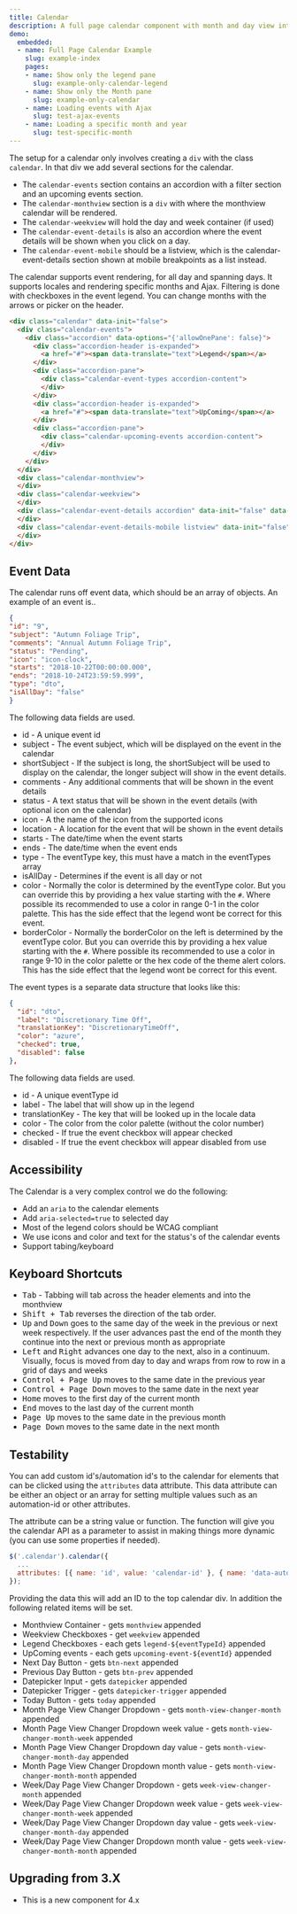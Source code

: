 ```yaml
---
title: Calendar
description: A full page calendar component with month and day view integration.
demo:
  embedded:
  - name: Full Page Calendar Example
    slug: example-index
    pages:
    - name: Show only the legend pane
      slug: example-only-calendar-legend
    - name: Show only the Month pane
      slug: example-only-calendar
    - name: Loading events with Ajax
      slug: test-ajax-events
    - name: Loading a specific month and year
      slug: test-specific-month
---
```


The setup for a calendar only involves creating a `div` with the class `calendar`. In that div we add several sections for the calendar.

- The `calendar-events` section contains an accordion with a filter section and an upcoming events section.
- The `calendar-monthview` section is a `div` with where the monthview calendar will be rendered.
- The `calendar-weekview` will hold the day and week container (if used)
- The `calendar-event-details` is also an accordion where the event details will be shown when you click on a day.
- The `calendar-event-mobile` should be a listview, which is the calendar-event-details section shown at mobile breakpoints as a list instead.

The calendar supports event rendering, for all day and spanning days. It supports locales and rendering specific months and Ajax. Filtering is done with checkboxes in the event legend. You can change months with the arrows or picker on the header.

```html
<div class="calendar" data-init="false">
  <div class="calendar-events">
    <div class="accordion" data-options="{'allowOnePane': false}">
      <div class="accordion-header is-expanded">
        <a href="#"><span data-translate="text">Legend</span></a>
      </div>
      <div class="accordion-pane">
        <div class="calendar-event-types accordion-content">
        </div>
      </div>
      <div class="accordion-header is-expanded">
        <a href="#"><span data-translate="text">UpComing</span></a>
      </div>
      <div class="accordion-pane">
        <div class="calendar-upcoming-events accordion-content">
        </div>
      </div>
    </div>
  </div>
  <div class="calendar-monthview">
  </div>
  <div class="calendar-weekview">
  </div>
  <div class="calendar-event-details accordion" data-init="false" data-options="{'allowOnePane': false}">
  </div>
  <div class="calendar-event-details-mobile listview" data-init="false">
  </div>
</div>
```

## Event Data

The calendar runs off event data, which should be an array of objects. An example of an event is..

```JSON
{
"id": "9",
"subject": "Autumn Foliage Trip",
"comments": "Annual Autumn Foliage Trip",
"status": "Pending",
"icon": "icon-clock",
"starts": "2018-10-22T00:00:00.000",
"ends": "2018-10-24T23:59:59.999",
"type": "dto",
"isAllDay": "false"
}
```

The following data fields are used.

- id - A unique event id
- subject - The event subject, which will be displayed on the event in the calendar
- shortSubject - If the subject is long, the shortSubject will be used to display on the calendar, the longer subject will show in the event details.
- comments - Any additional comments that will be shown in the event details
- status - A text status that will be shown in the event details (with optional icon on the calendar)
- icon - A the name of the icon from the supported icons
- location - A location for the event that will be shown in the event details
- starts - The date/time when the event starts
- ends - The date/time when the event ends
- type - The eventType key, this must have a match in the eventTypes array
- isAllDay - Determines if the event is all day or not
- color - Normally the color is determined by the eventType color. But you can override this by providing a hex value starting with the `#`. Where possible its recommended to use a color in range 0-1 in the color palette. This has the side effect that the legend wont be correct for this event.
- borderColor - Normally the borderColor on the left is determined by the eventType color. But you can override this by providing a hex value starting with the `#`. Where possible its recommended to use a color in range 9-10 in the color palette or the hex code of the theme alert colors. This has the side effect that the legend wont be correct for this event.

The event types is a separate data structure that looks like this:

```JSON
{
  "id": "dto",
  "label": "Discretionary Time Off",
  "translationKey": "DiscretionaryTimeOff",
  "color": "azure",
  "checked": true,
  "disabled": false
},
```

The following data fields are used.

- id - A unique eventType id
- label - The label that will show up in the legend
- translationKey - The key that will be looked up in the locale data
- color - The color from the color palette (without the color number)
- checked - If true the event checkbox will appear checked
- disabled - If true the event checkbox will appear disabled from use

## Accessibility

The Calendar is a very complex control we do the following:

- Add an `aria` to the calendar elements
- Add `aria-selected=true` to selected day
- Most of the legend colors should be WCAG compliant
- We use icons and color and text for the status's of the calendar events
- Support tabing/keyboard

## Keyboard Shortcuts

- <kbd>Tab</kbd> - Tabbing will tab across the header elements and into the monthview
- <kbd>Shift + Tab</kbd> reverses the direction of the tab order.
- <kbd>Up</kbd> and <kbd>Down</kbd> goes to the same day of the week in the previous or next week respectively. If the user advances past the end of the month they continue into the next or previous month as appropriate
- <kbd>Left</kbd> and <kbd>Right</kbd> advances one day to the next, also in a continuum. Visually, focus is moved from day to day and wraps from row to row in a grid of days and weeks
- <kbd>Control + Page Up</kbd> moves to the same date in the previous year
- <kbd>Control + Page Down</kbd> moves to the same date in the next year
- <kbd>Home</kbd> moves to the first day of the current month
- <kbd>End</kbd> moves to the last day of the current month
- <kbd>Page Up</kbd> moves to the same date in the previous month
- <kbd>Page Down</kbd> moves to the same date in the next month

## Testability

You can add custom id's/automation id's to the calendar for elements that can be clicked using the `attributes` data attribute. This data attribute can be either an object or an array for setting multiple values such as an automation-id or other attributes.

The attribute can be a string value or function. The function will give you the calendar API as a parameter to assist in making things more dynamic (you can use some properties if needed).

```js
$('.calendar').calendar({
  ...
  attributes: [{ name: 'id', value: 'calendar-id' }, { name: 'data-automation-id', value: 'calendar-automation-id' } ],
});
```

Providing the data this will add an ID to the top calendar div. In addition the following related items will be set.

- Monthview Container - gets `monthview` appended
- Weekview Checkboxes - get `weekview` appended
- Legend Checkboxes - each gets `legend-${eventTypeId}` appended
- UpComing events - each gets `upcoming-event-${eventId}` appended
- Next Day Button - gets `btn-next` appended
- Previous Day Button - gets `btn-prev` appended
- Datepicker Input - gets `datepicker` appended
- Datepicker Trigger - gets `datepicker-trigger` appended
- Today Button - gets `today` appended
- Month Page View Changer Dropdown - gets `month-view-changer-month` appended
- Month Page View Changer Dropdown week value - gets `month-view-changer-month-week` appended
- Month Page View Changer Dropdown day value - gets `month-view-changer-month-day` appended
- Month Page View Changer Dropdown month value - gets `month-view-changer-month-month` appended
- Week/Day Page View Changer Dropdown - gets `week-view-changer-month` appended
- Week/Day Page View Changer Dropdown week value - gets `week-view-changer-month-week` appended
- Week/Day Page View Changer Dropdown day value - gets `week-view-changer-month-day` appended
- Week/Day Page View Changer Dropdown month value - gets `week-view-changer-month-month` appended

## Upgrading from 3.X

- This is a new component for 4.x

